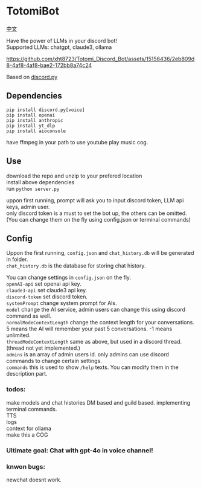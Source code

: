 # TotomiBot
[中文](/README_CN.md)  
  
Have the power of LLMs in your discord bot!  
Supported LLMs: chatgpt, claude3, ollama  
  
https://github.com/xht8723/Totomi_Discord_Bot/assets/15156436/2eb809d8-4af8-4af8-bae2-172bb8a74c24  

Based on [discord.py](https://github.com/Rapptz/discord.py)

## Dependencies
```pip install discord.py[voice]```  
```pip install openai```  
```pip install anthropic```  
```pip install yt_dlp```  
```pip install aioconsole```  

have ffmpeg in your path to use youtube play music cog.

## Use
download the repo and unzip to your prefered location  
install above dependencies  
run ```python server.py```  
  
uppon first running, prompt will ask you to input discord token, LLM api keys, admin user.  
only discord token is a must to set the bot up, the others can be omitted.(You can change them on the fly using config.json or terminal commands)

## Config
Uppon the first running, ```config.json``` and ```chat_history.db``` will be generated in folder.  
```chat_history.db``` is the database for storing chat history.  
  
You can change settings in ```config.json``` on the fly.  
```openAI-api``` set openai api key.  
```claude3-api``` set claude3 api key.  
```discord-token``` set discord token.  
```systemPrompt``` change system prompt for AIs.  
```model``` change the AI service, admin users can change this using discord command as well.  
```normalModeContextLength``` change the context length for your conversations. 5 means the AI will remember your past 5 conversations. -1 means unlimited.  
```threadModeContextLength``` same as above, but used in a discord thread.(thread not yet implemented.)  
```admins``` is an array of admin users id. only admins can use discord commands to change certain settings.  
```commands``` this is used to show ```/help``` texts. You can modify them in the description part.

### todos:  
make models and chat histories DM based and guild based.
implementing terminal commands.  
TTS  
logs  
context for ollama  
make this a COG  

### Ultimate goal: Chat with gpt-4o in voice channel!

### knwon bugs:
newchat doesnt work.
